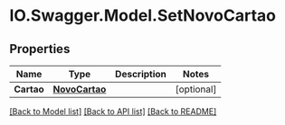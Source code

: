 # IO.Swagger.Model.SetNovoCartao
## Properties

Name | Type | Description | Notes
------------ | ------------- | ------------- | -------------
**Cartao** | [**NovoCartao**](NovoCartao.md) |  | [optional] 

[[Back to Model list]](../README.md#documentation-for-models) [[Back to API list]](../README.md#documentation-for-api-endpoints) [[Back to README]](../README.md)

